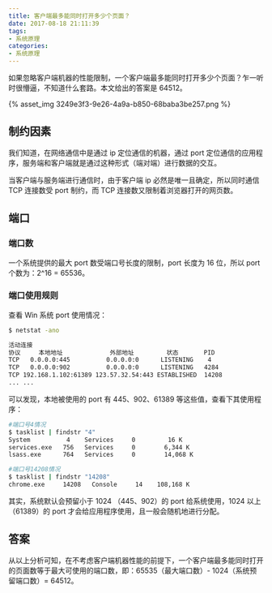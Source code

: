 ```yaml
---
title: 客户端最多能同时打开多少个页面？
date: 2017-08-18 21:11:39
tags:
- 系统原理
categories:
- 系统原理
---
```


如果忽略客户端机器的性能限制，一个客户端最多能同时打开多少个页面？乍一听时很懵逼，不知道什么套路。本文给出的答案是 64512。

{% asset_img 3249e3f3-9e26-4a9a-b850-68baba3be257.png %}<!--more-->

## 制约因素

我们知道，在网络通信中是通过 ip 定位通信的机器，通过 port 定位通信的应用程序，服务端和客户端就是通过这种形式（端对端）进行数据的交互。

当客户端与服务端进行通信时，由于客户端  ip 必然是唯一且确定，所以同时通信 TCP 连接数受 port 制约，而 TCP 连接数又限制着浏览器打开的网页数。

## 端口

### 端口数

一个系统提供的最大 port 数受端口号长度的限制，port 长度为 16 位，所以 port 个数为：2^16 = 65536。

### 端口使用规则

查看 Win 系统 port 使用情况：

```Bash
$ netstat -ano

活动连接
协议     本地地址             外部地址         状态       PID
TCP   0.0.0.0:445          0.0.0.0:0      LISTENING    4
TCP   0.0.0.0:902          0.0.0.0:0      LISTENING   4284
TCP 192.168.1.102:61389 123.57.32.54:443 ESTABLISHED  14208
... ...
```

可以发现，本地被使用的 port 有 445、902、61389 等这些值，查看下其使用程序：

```Bash
#端口号4情况
$ tasklist | findstr "4"
System          4    Services     0         16 K
services.exe   756   Services     0        6,344 K
lsass.exe      764   Services     0        14,068 K

#端口号14208情况
$ tasklist | findstr "14208"
chrome.exe     14208   Console     14    108,168 K
```

其实，系统默认会预留小于 1024 （445、902）的 port 给系统使用，1024 以上（61389）的 port 才会给应用程序使用，且一般会随机地进行分配。

## 答案

从以上分析可知，在不考虑客户端机器性能的前提下，一个客户端最多能同时打开的页面数等于最大可使用的端口数，即：65535（最大端口数）- 1024（系统预留端口数）= 64512。